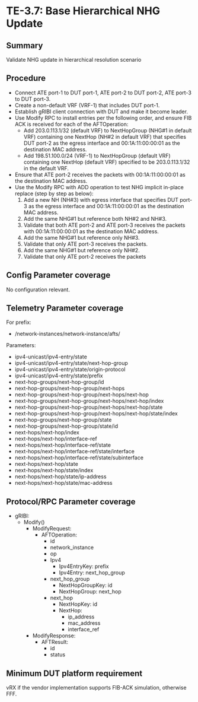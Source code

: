 # TE-3.7: Base Hierarchical NHG Update

## Summary

Validate NHG update in hierarchical resolution scenario

## Procedure

*   Connect ATE port-1 to DUT port-1, ATE port-2 to DUT port-2, ATE port-3 to
    DUT port-3.
*   Create a non-default VRF (VRF-1) that includes DUT port-1.
*   Establish gRIBI client connection with DUT and make it become leader.
*   Use Modify RPC to install entries per the following order, and ensure FIB
    ACK is received for each of the AFTOperation:
    *   Add 203.0.113.1/32 (default VRF) to NextHopGroup (NHG#1 in default VRF)
        containing one NextHop (NH#2 in default VRF) that specifies DUT port-2 as
        the egress interface and 00:1A:11:00:00:01 as the destination MAC
        address.
    *   Add 198.51.100.0/24 (VRF-1) to NextHopGroup (default VRF) containing one
        NextHop (default VRF) specified to be 203.0.113.1/32 in the default VRF.
*   Ensure that ATE port-2 receives the packets with 00:1A:11:00:00:01 as
    the destination MAC address.
*   Use the Modify RPC with ADD operation to test NHG implicit in-place
    replace (step by step as below):
    1. Add a new NH (NH#3) with egress interface that specifies DUT port-3 as the
        egress interface and 00:1A:11:00:00:01 as the destination MAC address.
    2. Add the same NHG#1 but reference both NH#2 and NH#3.
    3. Validate that both ATE port-2 and ATE port-3 receives the packets with 00:1A:11:00:00:01 as the destination MAC address.
    4. Add the same NHG#1 but reference only NH#3.
    5. Validate that only ATE port-3 receives the packets.
    6. Add the same NHG#1 but reference only NH#2.
    7. Validate that only ATE port-2 receives the packets

## Config Parameter coverage

No configuration relevant.

## Telemetry Parameter coverage

For prefix:

*   /network-instances/network-instance/afts/

Parameters:

*   ipv4-unicast/ipv4-entry/state
*   ipv4-unicast/ipv4-entry/state/next-hop-group
*   ipv4-unicast/ipv4-entry/state/origin-protocol
*   ipv4-unicast/ipv4-entry/state/prefix
*   next-hop-groups/next-hop-group/id
*   next-hop-groups/next-hop-group/next-hops
*   next-hop-groups/next-hop-group/next-hops/next-hop
*   next-hop-groups/next-hop-group/next-hops/next-hop/index
*   next-hop-groups/next-hop-group/next-hops/next-hop/state
*   next-hop-groups/next-hop-group/next-hops/next-hop/state/index
*   next-hop-groups/next-hop-group/state
*   next-hop-groups/next-hop-group/state/id
*   next-hops/next-hop/index
*   next-hops/next-hop/interface-ref
*   next-hops/next-hop/interface-ref/state
*   next-hops/next-hop/interface-ref/state/interface
*   next-hops/next-hop/interface-ref/state/subinterface
*   next-hops/next-hop/state
*   next-hops/next-hop/state/index
*   next-hops/next-hop/state/ip-address
*   next-hops/next-hop/state/mac-address

## Protocol/RPC Parameter coverage

*   gRIBI:
    *   Modify()
        *   ModifyRequest:
            *   AFTOperation:
                *   id
                *   network_instance
                *   op
                *   Ipv4
                    *   Ipv4EntryKey: prefix
                    *   Ipv4Entry: next_hop_group
                *   next_hop_group
                    *   NextHopGroupKey: id
                    *   NextHopGroup: next_hop
                *   next_hop
                    *   NextHopKey: id
                    *   NextHop:
                        *   ip_address
                        *   mac_address
                        *   interface_ref
        *   ModifyResponse:
            *   AFTResult:
                *   id
                *   status

## Minimum DUT platform requirement

vRX if the vendor implementation supports FIB-ACK simulation, otherwise FFF.

